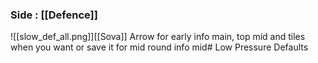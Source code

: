 

### Side : [[Defence]]


![[slow_def_all.png]][[Sova]] Arrow for early info main, top mid and tiles when you want or save it for mid round info mid# Low Pressure Defaults
